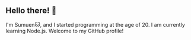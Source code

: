 ## Hello there! 👋

I'm Sumuen🐱, and I started programming at the age of 20. 
I am currently learning Node.js. Welcome to my GitHub profile!
